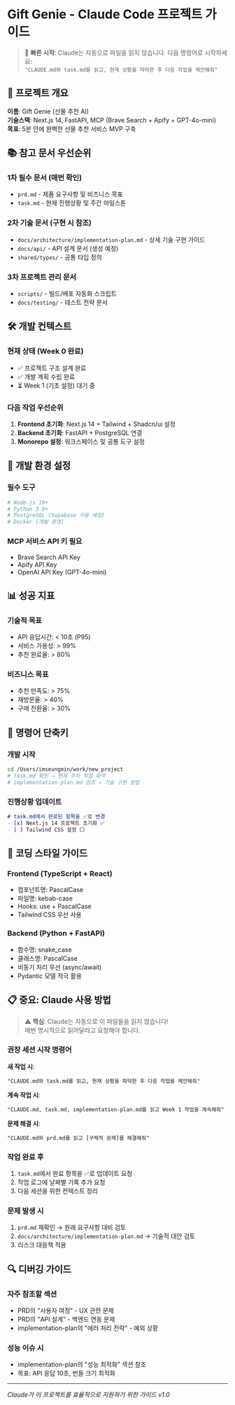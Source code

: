 # Gift Genie - Claude Code 프로젝트 가이드

> 🚨 **빠른 시작**: Claude는 자동으로 파일을 읽지 않습니다. 다음 명령어로 시작하세요:  
> `"CLAUDE.md와 task.md를 읽고, 현재 상황을 파악한 후 다음 작업을 제안해줘"`

## 🎯 프로젝트 개요
**이름**: Gift Genie (선물 추천 AI)  
**기술스택**: Next.js 14, FastAPI, MCP (Brave Search + Apify + GPT-4o-mini)  
**목표**: 5분 안에 완벽한 선물 추천 서비스 MVP 구축

## 📚 참고 문서 우선순위

### 1차 필수 문서 (매번 확인)
- `prd.md` - 제품 요구사항 및 비즈니스 목표
- `task.md` - 현재 진행상황 및 주간 마일스톤

### 2차 기술 문서 (구현 시 참조)
- `docs/architecture/implementation-plan.md` - 상세 기술 구현 가이드
- `docs/api/` - API 설계 문서 (생성 예정)
- `shared/types/` - 공통 타입 정의

### 3차 프로젝트 관리 문서
- `scripts/` - 빌드/배포 자동화 스크립트
- `docs/testing/` - 테스트 전략 문서

## 🛠️ 개발 컨텍스트

### 현재 상태 (Week 0 완료)
- ✅ 프로젝트 구조 설계 완료
- ✅ 개발 계획 수립 완료  
- ⏳ Week 1 (기초 설정) 대기 중

### 다음 작업 우선순위
1. **Frontend 초기화**: Next.js 14 + Tailwind + Shadcn/ui 설정
2. **Backend 초기화**: FastAPI + PostgreSQL 연결
3. **Monorepo 설정**: 워크스페이스 및 공통 도구 설정

## 🔧 개발 환경 설정

### 필수 도구
```bash
# Node.js 18+ 
# Python 3.9+
# PostgreSQL (Supabase 사용 예정)
# Docker (개발 환경)
```

### MCP 서비스 API 키 필요
- Brave Search API Key
- Apify API Key  
- OpenAI API Key (GPT-4o-mini)

## 📊 성공 지표

### 기술적 목표
- API 응답시간: < 10초 (P95)
- 서비스 가용성: > 99%
- 추천 완료율: > 80%

### 비즈니스 목표
- 추천 만족도: > 75%
- 재방문율: > 40%  
- 구매 전환율: > 30%

## 🚀 명령어 단축키

### 개발 시작
```bash
cd /Users/imseungmin/work/new_project
# task.md 확인 → 현재 주차 작업 파악
# implementation-plan.md 참조 → 기술 구현 방법
```

### 진행상황 업데이트
```markdown
# task.md에서 완료된 항목을 ✅로 변경
- [x] Next.js 14 프로젝트 초기화 ✅
- [ ] Tailwind CSS 설정 ⬜
```

## 🎨 코딩 스타일 가이드

### Frontend (TypeScript + React)
- 컴포넌트명: PascalCase
- 파일명: kebab-case  
- Hooks: use + PascalCase
- Tailwind CSS 우선 사용

### Backend (Python + FastAPI)  
- 함수명: snake_case
- 클래스명: PascalCase
- 비동기 처리 우선 (async/await)
- Pydantic 모델 적극 활용

## 📋 **중요: Claude 사용 방법**

> ⚠️ **핵심**: Claude는 자동으로 이 파일들을 읽지 않습니다!  
> 매번 명시적으로 읽어달라고 요청해야 합니다.

### **권장 세션 시작 명령어**

**새 작업 시**:
```
"CLAUDE.md와 task.md를 읽고, 현재 상황을 파악한 후 다음 작업을 제안해줘"
```

**계속 작업 시**:
```
"CLAUDE.md, task.md, implementation-plan.md를 읽고 Week 1 작업을 계속해줘"
```

**문제 해결 시**:
```
"CLAUDE.md와 prd.md를 읽고 [구체적 문제]를 해결해줘"
```

### **작업 완료 후**
1. `task.md`에서 완료 항목을 ✅로 업데이트 요청
2. 작업 로그에 날짜별 기록 추가 요청
3. 다음 세션을 위한 컨텍스트 정리

### 문제 발생 시
1. `prd.md` 재확인 → 원래 요구사항 대비 검토
2. `docs/architecture/implementation-plan.md` → 기술적 대안 검토
3. 리스크 대응책 적용

## 🔍 디버깅 가이드

### 자주 참조할 섹션
- PRD의 "사용자 여정" - UX 관련 문제
- PRD의 "API 설계" - 백엔드 연동 문제  
- implementation-plan의 "에러 처리 전략" - 예외 상황

### 성능 이슈 시
- implementation-plan의 "성능 최적화" 섹션 참조
- 목표: API 응답 10초, 번들 크기 최적화

---

*Claude가 이 프로젝트를 효율적으로 지원하기 위한 가이드 v1.0*